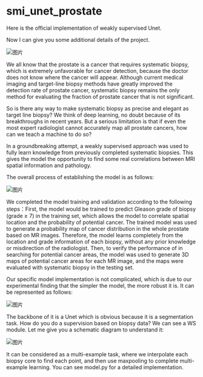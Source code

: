# smi_unet_prostate

Here is the official implementation of weakly supervised Unet. 

Now I can give you some additional details of the project.

![图片](https://github.com/Zhengyao0202/weakly_unet_prostate/assets/119670761/11599c5e-f9f3-4507-b413-4e25797db27d)


We all know that the prostate is a cancer that requires systematic biopsy, which is extremely unfavorable for cancer detection, because the doctor does not know where the cancer will appear. Although current medical imaging and target-line biopsy methods have greatly improved the detection rate of prostate cancer, systematic biopsy remains the only method for evaluating the fraction of prostate cancer that is not significant.

So is there any way to make systematic biopsy as precise and elegant as target line biopsy? We think of deep learning, no doubt because of its breakthroughs in recent years. But a serious limitation is that if even the most expert radiologist cannot accurately map all prostate cancers, how can we teach a machine to do so?

In a groundbreaking attempt, a weakly supervised approach was used to fully learn knowledge from previously completed systematic biopsies. This gives the model the opportunity to find some real correlations between MRI spatial information and pathology.

The overall process of establishing the model is as follows:

![图片](https://github.com/Zhengyao0202/weakly_unet_prostate/assets/119670761/1102a412-51fd-4d32-aea7-1da507b4f3b9)

We completed the model training and validation according to the following steps：First, the model would be trained to predict Gleason grade of biopsy (grade ≥ 7) in the training set, which allows the model to correlate spatial location and the probability of potential cancer. The trained model was used to generate a probability map of cancer distribution in the whole prostate based on MR images. Therefore, the model learns completely from the location and grade information of each biopsy, without any prior knowledge or misdirection of the radiologist. Then, to verify the performance of in searching for potential cancer areas, the model was used to generate 3D maps of potential cancer areas for each MR image, and the maps were evaluated with systematic biopsy in the testing set. 

Our specific model implementation is not complicated, which is due to our experimental finding that the simpler the model, the more robust it is.
 It can be represented as follows:

![图片](https://github.com/Zhengyao0202/weakly_unet_prostate/assets/119670761/448a3a57-b924-4b78-897f-b1157dd8b5b1)

The backbone of it is a Unet which is obvious because it is a segmentation task. How do you do a supervision based on biopsy data? We can see a WS module. Let me give you a schematic diagram to understand it:

![图片](https://github.com/Zhengyao0202/weakly_unet_prostate/assets/119670761/dcf75dac-e942-4a8e-a807-1ea1a4e92ac8)

It can be considered as a multi-example task, where we interpolate each biopsy core to find each point, and then use maxpooling to complete multi-example learning. You can see model.py for a detailed implementation.


